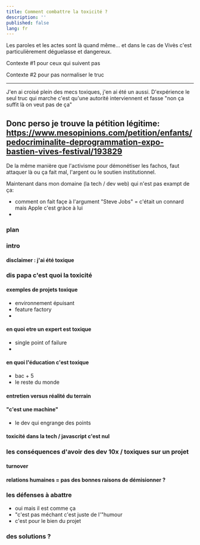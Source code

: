 ```yaml
---
title: Comment combattre la toxicité ?
description: ''
published: false
lang: fr
---
```



Les paroles et les actes sont là quand même... et dans le cas de Vivès c'est particulièrement déguelasse et dangereux.

Contexte #1 pour ceux qui suivent pas

Contexte #2 pour pas normaliser le truc 

--- 

J'en ai croisé plein des mecs toxiques, j'en ai été un aussi. D'expérience le seul truc qui marche c'est qu'une autorité interviennent et fasse "non ça suffit là on veut pas de ça" 

Donc perso je trouve la pétition légitime: https://www.mesopinions.com/petition/enfants/pedocriminalite-deprogrammation-expo-bastien-vives-festival/193829
---

De la même manière que l'activisme pour démonétiser les fachos, faut attaquer là ou ça fait mal, l'argent ou le soutien institutionnel.

Maintenant dans mon domaine (la tech / dev web) qui n'est pas exampt de ça: 
- comment on fait façe à l'argument "Steve Jobs" = c'était un connard mais Apple c'est gràce à lui
- 


### plan

### intro

#### disclaimer : j'ai été toxique

### dis papa c'est quoi la toxicité

#### exemples de projets toxique

- environnement épuisant
- feature factory
- 

#### en quoi etre un expert est toxique 

- single point of failure
- 

#### en quoi l'éducation c'est toxique

- bac + 5
- le reste du monde


#### entretien versus réalité du terrain


#### "c'est une machine"

- le dev qui engrange des points

#### toxicité dans la tech / javascript c'est nul




### les conséquences d'avoir des dev 10x / toxiques sur un projet

#### turnover


#### relations humaines = pas des bonnes raisons de démisionner ?


### les défenses à abattre

- oui mais il est comme ça
- "c'est pas méchant c'est juste de l'"humour
- c'est pour le bien du projet


### des solutions ?

